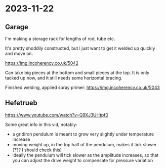 # 2023-11-22

## Garage

I'm making a storage rack for lengths of rod, tube etc.

It's pretty shoddily constructed, but I just want to get it welded up quickly and move on.

https://img.incoherency.co.uk/5042

Can take big pieces at the bottom and small pieces at the top. It is only tacked up now,
and it still needs some horizontal bracing.

Finished welding, applied spray primer: https://img.incoherency.co.uk/5043

## Hefetrueb

https://www.youtube.com/watch?v=Q9XJ3UHtpf0

Some great info in this vid, notably:

 * a gridiron pendulum is meant to grow very slightly under temperature increase
 * moving weight up, in the top half of the pendulum, makes it tick slower (??? I should check this)
 * ideally the pendulum will tick slower as the amplitude increases, so that you can adjust the
   drive weight to compensate for pressure variation
